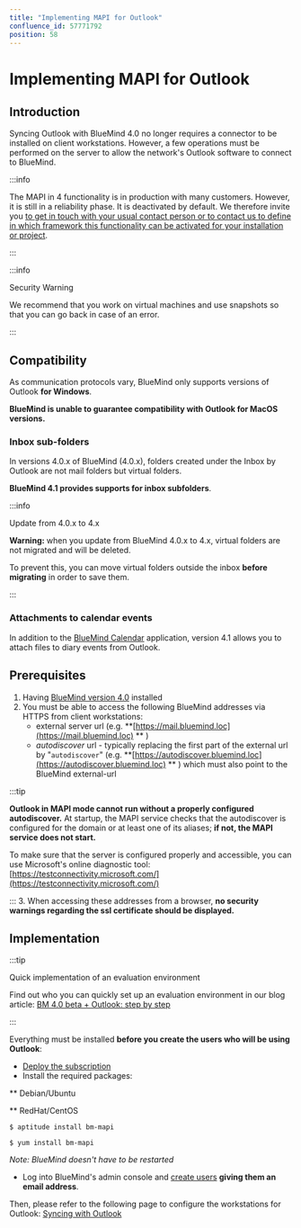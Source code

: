 ```yaml
---
title: "Implementing MAPI for Outlook"
confluence_id: 57771792
position: 58
---
```

# Implementing MAPI for Outlook


## Introduction

Syncing Outlook with BlueMind 4.0 no longer requires a connector to be installed on client workstations. However, a few operations must be performed on the server to allow the network's Outlook software to connect to BlueMind.


:::info

The MAPI in 4 functionality is in production with many customers. However, it is still in a reliability phase. It is deactivated by default. We therefore invite you [to get in touch with your usual contact person or to contact us to define in which framework this functionality can be activated for your installation or project](https://content.bluemind.net/decouvrez-bluemind-4-0).

:::


:::info

Security Warning

We recommend that you work on virtual machines and use snapshots so that you can go back in case of an error.

:::

## Compatibility

As communication protocols vary, BlueMind only supports versions of Outlook **for Windows**.

**BlueMind is unable to guarantee compatibility with Outlook for MacOS versions.**

### Inbox sub-folders

In versions 4.0.x of BlueMind (4.0.x), folders created under the Inbox by Outlook are not mail folders but virtual folders.

**BlueMind 4.1 provides supports for inbox subfolders**.


:::info

Update from 4.0.x to 4.x

****Warning:**** when you update from BlueMind 4.0.x to 4.x, virtual folders are not migrated and will be deleted.

To prevent this, you can move virtual folders outside the inbox **before migrating** in order to save them.

:::

### Attachments to calendar events

In addition to the [BlueMind Calendar](/Guide_de_l_utilisateur/L_agenda/) application, version 4.1 allows you to attach files to diary events from Outlook.

## Prerequisites

1. Having [BlueMind version 4.0](https://download.bluemind.net/bm-download/4.0) installed
2. You must be able to access the following BlueMind addresses via HTTPS from client workstations:
    - external server url (e.g. **[https://mail.bluemind.loc](https://mail.bluemind.loc)  ** )
    - *autodiscover* url - typically replacing the first part of the external url by "`autodiscover`" (e.g. **[https://autodiscover.bluemind.loc](https://autodiscover.bluemind.loc)  ** ) which must also point to the BlueMind external-url


:::tip

**Outlook in MAPI mode cannot run without a properly configured autodiscover.** At startup, the MAPI service checks that the autodiscover is configured for the domain or at least one of its aliases; **if not, the MAPI service does not start.**

To make sure that the server is configured properly and accessible, you can use Microsoft's online diagnostic tool: [https://testconnectivity.microsoft.com/](https://testconnectivity.microsoft.com/)

:::
3. When accessing these addresses from a browser, **no security warnings regarding the ssl certificate should be displayed.**


## Implementation


:::tip

Quick implementation of an evaluation environment

Find out who you can quickly set up an evaluation environment in our blog article: [BM 4.0 beta + Outlook: step by step](https://blog.bluemind.net/en/bm-4-0-beta-outlook-step-by-step/)

:::

Everything must be installed ****before you create the users who will be using Outlook****:

- [Deploy the subscription](/Guide_d_installation/Mise_en_œuvre_de_la_souscription/)
- Install the required packages:


**
Debian/Ubuntu


**
RedHat/CentOS


```
$ aptitude install bm-mapi
```


```
$ yum install bm-mapi
```


*Note: BlueMind doesn't have to be restarted*

- Log into BlueMind's admin console and [create users](/Guide_de_l_administrateur/Gestion_des_entités/Utilisateurs/) **giving them an email address**.


Then, please refer to the following page to configure the workstations for Outlook: [Syncing with Outlook](/Guide_de_l_utilisateur/Configuration_des_clients_lourds/Synchronisation_avec_Outlook/)


